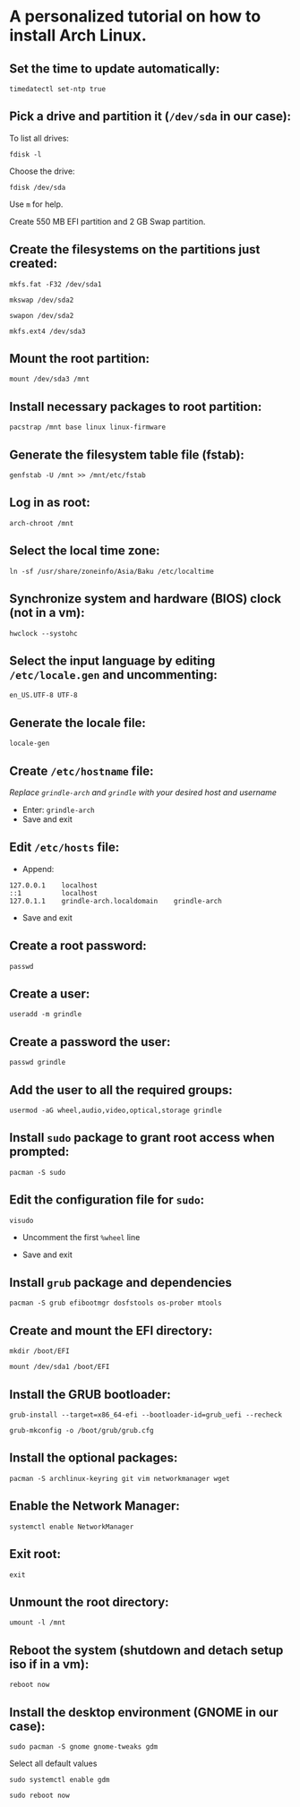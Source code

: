 # A personalized tutorial on how to install Arch Linux.
## Set the time to update automatically:
```
timedatectl set-ntp true
```

## Pick a drive and partition it (```/dev/sda``` in our case):
To list all drives:
```
fdisk -l
```
Choose the drive:
```
fdisk /dev/sda
```
Use ```m``` for help.

Create 550 MB EFI partition and 2 GB Swap partition.

## Create the filesystems on the partitions just created:

```
mkfs.fat -F32 /dev/sda1
```
```
mkswap /dev/sda2
```
```
swapon /dev/sda2
```
```
mkfs.ext4 /dev/sda3
```

## Mount the root partition:

```
mount /dev/sda3 /mnt
```

## Install necessary packages to root partition:

```
pacstrap /mnt base linux linux-firmware
```

## Generate the filesystem table file (fstab):

```
genfstab -U /mnt >> /mnt/etc/fstab
```

## Log in as root:

```
arch-chroot /mnt
```

## Select the local time zone:

```
ln -sf /usr/share/zoneinfo/Asia/Baku /etc/localtime
```

## Synchronize system and hardware (BIOS) clock (not in a vm):

```
hwclock --systohc
```

## Select the input language by editing ```/etc/locale.gen``` and uncommenting:
```
en_US.UTF-8 UTF-8
```

## Generate the locale file:

```
locale-gen
```

## Create ```/etc/hostname``` file:

*Replace ```grindle-arch``` and ```grindle``` with your desired host and username*

* Enter: ```grindle-arch```
* Save and exit

## Edit ```/etc/hosts``` file:

* Append:
```
127.0.0.1    localhost
::1          localhost
127.0.1.1    grindle-arch.localdomain    grindle-arch
```
* Save and exit

## Create a root password:

```
passwd
```

## Create a user:

```
useradd -m grindle
```

## Create a password the user:

```
passwd grindle
```

## Add the user to all the required groups:

```
usermod -aG wheel,audio,video,optical,storage grindle
```

## Install ```sudo``` package to grant root access when prompted:

```
pacman -S sudo
```

## Edit the configuration file for ```sudo```:

```
visudo
```
* Uncomment the first ```%wheel``` line

* Save and exit

## Install ```grub``` package and dependencies

```
pacman -S grub efibootmgr dosfstools os-prober mtools
```

## Create and mount the EFI directory:

```
mkdir /boot/EFI
```
```
mount /dev/sda1 /boot/EFI
```

## Install the GRUB bootloader:

```
grub-install --target=x86_64-efi --bootloader-id=grub_uefi --recheck
```
```
grub-mkconfig -o /boot/grub/grub.cfg
```

## Install the optional packages:

```
pacman -S archlinux-keyring git vim networkmanager wget
```

## Enable the Network Manager:

```
systemctl enable NetworkManager
```

## Exit root:

```
exit
```

## Unmount the root directory:

```
umount -l /mnt
```

## Reboot the system (shutdown and detach setup iso if in a vm):

```
reboot now
```

## Install the desktop environment (GNOME in our case):

```
sudo pacman -S gnome gnome-tweaks gdm
```
Select all default values
```
sudo systemctl enable gdm
```
```
sudo reboot now
```
